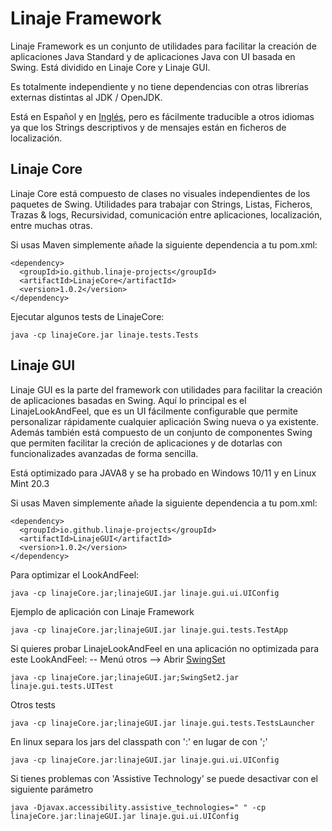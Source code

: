 # Linaje Framework

Linaje Framework es un conjunto de utilidades para facilitar la creación de aplicaciones Java Standard y de aplicaciones Java con UI basada en Swing.
Está dividido en Linaje Core y Linaje GUI.

Es totalmente independiente y no tiene dependencias con otras librerías externas distintas al JDK / OpenJDK.

Está en Español y en [Inglés](README.md), pero es fácilmente traducible a otros idiomas ya que los Strings descriptivos y de mensajes están en ficheros de localización.




## Linaje Core

Linaje Core está compuesto de clases no visuales independientes de los paquetes de Swing. Utilidades para trabajar con Strings, Listas, Ficheros, Trazas & logs, Recursividad, comunicación entre aplicaciones, localización, entre muchas otras.

Si usas Maven simplemente añade la siguiente dependencia a tu pom.xml:
```
<dependency>
  <groupId>io.github.linaje-projects</groupId>
  <artifactId>LinajeCore</artifactId>
  <version>1.0.2</version>
</dependency>
```

Ejecutar algunos tests de  LinajeCore:
```
java -cp linajeCore.jar linaje.tests.Tests
```


## Linaje GUI

Linaje GUI es la parte del framework con utilidades para facilitar la creación de aplicaciones basadas en Swing. Aquí lo principal es el LinajeLookAndFeel, que es un UI fácilmente configurable que permite personalizar rápidamente cualquier aplicación Swing nueva o ya existente. Además también está compuesto de un conjunto de componentes Swing que permiten facilitar la creción de aplicaciones y de dotarlas con funcionalizades avanzadas de forma sencilla.

Está optimizado para JAVA8 y se ha probado en Windows 10/11 y en Linux Mint 20.3

 
Si usas Maven simplemente añade la siguiente dependencia a tu pom.xml:
```
<dependency>
  <groupId>io.github.linaje-projects</groupId>
  <artifactId>LinajeGUI</artifactId>
  <version>1.0.2</version>
</dependency>
```

Para optimizar el LookAndFeel:
```
java -cp linajeCore.jar;linajeGUI.jar linaje.gui.ui.UIConfig
```

Ejemplo de aplicación con Linaje Framework
```
java -cp linajeCore.jar;linajeGUI.jar linaje.gui.tests.TestApp
```

Si quieres probar LinajeLookAndFeel en una aplicación no optimizada para este LookAndFeel: -- Menú otros --> Abrir [SwingSet](https://github.com/Linaje-Projects/Linaje/raw/v0.1.1-alpha-Linaje-Framework/LinajeGUI/lib/SwingSet2.jar)

```
java -cp linajeCore.jar;linajeGUI.jar;SwingSet2.jar linaje.gui.tests.UITest
```

Otros tests
```
java -cp linajeCore.jar;linajeGUI.jar linaje.gui.tests.TestsLauncher
```

En linux separa los jars del classpath con ':' en lugar de con ';'
```
java -cp linajeCore.jar:linajeGUI.jar linaje.gui.ui.UIConfig
```

Si tienes problemas con 'Assistive Technology' se puede desactivar con el siguiente parámetro
```
java -Djavax.accessibility.assistive_technologies=" " -cp linajeCore.jar:linajeGUI.jar linaje.gui.ui.UIConfig
```
